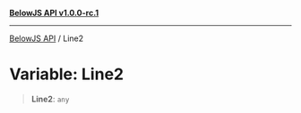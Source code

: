 [**BelowJS API v1.0.0-rc.1**](../README.md)

***

[BelowJS API](../globals.md) / Line2

# Variable: Line2

> **Line2**: `any`
